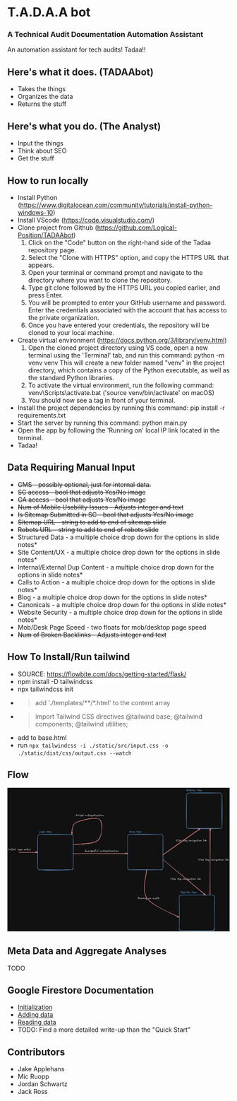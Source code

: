 # T.A.D.A.A bot

 ### A Technical Audit Documentation Automation Assistant
 
An automation assistant for tech audits! Tadaa!!

## Here's what it does. (TADAAbot)
* Takes the things
* Organizes the data
* Returns the stuff

## Here's what you do. (The Analyst)
* Input the things
* Think about SEO
* Get the stuff

## How to run locally

* Install Python (https://www.digitalocean.com/community/tutorials/install-python-windows-10)
* Install VScode (https://code.visualstudio.com/)
* Clone project from Github (https://github.com/Logical-Position/TADAAbot)
    1. Click on the "Code" button on the right-hand side of the Tadaa repository page.
    2. Select the "Clone with HTTPS" option, and copy the HTTPS URL that appears.
    3. Open your terminal or command prompt and navigate to the directory where you want to clone the repository.
    4. Type git clone followed by the HTTPS URL you copied earlier, and press Enter.
    5. You will be prompted to enter your GitHub username and password. Enter the credentials associated with the account that has access to the private organization.
    6. Once you have entered your credentials, the repository will be cloned to your local machine.
* Create virtual environment (https://docs.python.org/3/library/venv.html)
    1. Open the cloned project directory using VS code, open a new terminal using the 'Terminal' tab, and run this command: python -m venv venv
        This will create a new folder named "venv" in the project directory, which contains a copy of the Python executable, as well as the standard Python libraries.
    2. To activate the virtual environment, run the following command: venv\Scripts\activate.bat ('source venv/bin/activate' on macOS)
    3. You should now see a <venv> tag in front of your terminal.
* Install the project dependencies by running this command: pip install -r requirements.txt
* Start the server by running this command: python main.py
* Open the app by following the 'Running on' local IP link located in the terminal.
* Tadaa!


## Data Requiring Manual Input
* ~~CMS - possibly optional, just for internal data.~~
* ~~SC access - bool that adjusts Yes/No image~~
* ~~GA access - bool that adjusts Yes/No image~~
* ~~Num of Mobile Usability Issues - Adjusts integer and text~~
* ~~Is Sitemap Submitted in SC - bool that adjusts Yes/No image~~
* ~~Sitemap URL - string to add to end of sitemap slide~~
* ~~Robots URL - string to add to end of robots slide~~
* Structured Data - a multiple choice drop down for the options in slide notes*
* Site Content/UX - a multiple choice drop down for the options in slide notes*
* Internal/External Dup Content - a multiple choice drop down for the options in slide notes*
* Calls to Action - a multiple choice drop down for the options in slide notes*
* Blog - a multiple choice drop down for the options in slide notes*
* Canonicals - a multiple choice drop down for the options in slide notes*
* Website Security - a multiple choice drop down for the options in slide notes*
* Mob/Desk Page Speed - two floats for mob/desktop page speed
* ~~Num of Broken Backlinks - Adjusts integer and text~~

## How To Install/Run tailwind
* SOURCE: https://flowbite.com/docs/getting-started/flask/
* npm install -D tailwindcss
* npx tailwindcss init
* > add './templates/**/*.html' to the content array
* > import Tailwind CSS directives @tailwind base; @tailwind components; @tailwind utilities;
* add <link rel="stylesheet" href="{{ url_for('static',filename='dist/css/output.css') }}"> to base.html
* run `npx tailwindcss -i ./static/src/input.css -o ./static/dist/css/output.css --watch`

## Flow

![TADAA Flow Diagram](https://github.com/Logical-Position/TADAAbot/blob/dev/tadaa-state-diagram.png)

## Meta Data and Aggregate Analyses
TODO

## Google Firestore Documentation

* [Initialization](https://firebase.google.com/docs/firestore/quickstart#python)
* [Adding data](https://firebase.google.com/docs/firestore/quickstart#add_data)
* [Reading data](https://firebase.google.com/docs/firestore/quickstart#read_data)
* TODO: Find a more detailed write-up than the "Quick Start"

## Contributors
* Jake Applehans
* Mic Ruopp
* Jordan Schwartz
* Jack Ross
